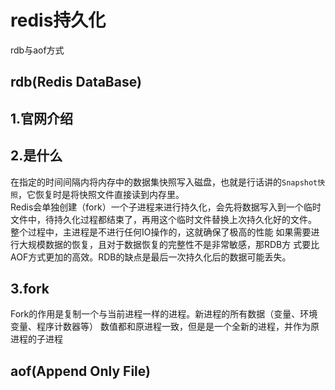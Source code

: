 # redis持久化
rdb与aof方式
## rdb(Redis DataBase)
## 1.官网介绍
## 2.是什么

在指定的时间间隔内将内存中的数据集快照写入磁盘，也就是行话讲的`Snapshot快照`，它恢复时是将快照文件直接读到内存里。  
Redis会单独创建（fork）一个子进程来进行持久化，会先将数据写入到一个临时文件中，待持久化过程都结束了，再用这个临时文件替换上次持久化好的文件。
整个过程中，主进程是不进行任何IO操作的，这就确保了极高的性能
如果需要进行大规模数据的恢复，且对于数据恢复的完整性不是非常敏感，那RDB方
式要比AOF方式更加的高效。RDB的缺点是最后一次持久化后的数据可能丢失。

## 3.fork

Fork的作用是复制一个与当前进程一样的进程。新进程的所有数据（变量、环境变量、程序计数器等）
数值都和原进程一致，但是是一个全新的进程，并作为原进程的子进程

## aof(Append Only File)